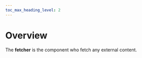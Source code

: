 ```yaml
---
toc_max_heading_level: 2
---
```


# Overview

The **fetcher** is the component who fetch any external content.

